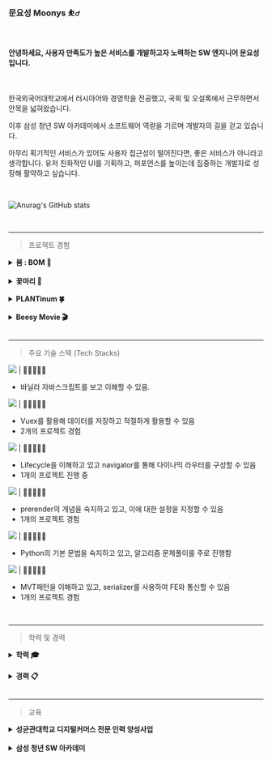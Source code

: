 ### 문요성 Moonys ⛹️‍♂️

<br>

#### 안녕하세요, 사용자 만족도가 높은 서비스를 개발하고자 노력하는 SW 엔지니어 문요성입니다.

<br>

한국외국어대학교에서 러시아어와 경영학을 전공했고, 국회 및 오설록에서 근무하면서 안목을 넓혀왔습니다.

이후 삼성 청년 SW 아카데미에서 소프트웨어 역량을 기르며 개발자의 길을 걷고 있습니다.

아무리 획기적인 서비스가 있어도 사용자 접근성이 떨어진다면, 좋은 서비스가 아니라고 생각합니다. 유저 친화적인 UI를 기획하고, 퍼포먼스를 높이는데 집중하는 개발자로 성장해 활약하고 싶습니다.

<br>

![Anurag's GitHub stats](https://github-readme-stats.vercel.app/api?username=MoonysKR&show_icons=true&theme=github_dark)

<br>

---

> 프로젝트 경험

<details>
<summary > <b>봄 : BOM 💊</b> </summary>
<div markdown="1">

![logo](README.assets/BOM_logo.jpg)

<br>

🕖 프로젝트 기간 : 2022.10 ~ 2022.11

🎨 프로젝트 현황 : 개발 완료

💎 삼성 SDI 기업연계 프로젝트

🏆 수상 : SSAFY 자율 PJT 최우수상 (1등)

<br>

BOM은 메디컬 웨어러블 디바이스 및 웹 모니터링 서비스입니다.

디바이스에서 BMS로 배터리 상태를 체크하고 산소포화도 및 온도 센서를 통해 환자의 생체 신호를 수집합니다.

병동에서는 수집된 데이터들을 시계열로 파악할 수 있고, 엑셀 다운로드를 통해 데이터 분석적 접근을 가능하게 만들었습니다.

코로나 확산으로 인해 일부 병원에서는 지정 보호자 1인을 제외하고 환자 면회가 제한되고 있는데, 환자번호로 로그인하면 가족들도 환자의 상태를 체크할 수 있습니다.

<br>

담당 직무 : 프론트엔드

참가인원 : 5명

기여도 : FE (50%)

개발 환경 : React.js , Tailwind CSS , daisy UI

<br>

<b>구현 사항</b>

![logo](README.assets/patient_detail_gif.gif)

- 환자 상세 페이지
  - SPA 기반 환자 정보 페이지
  - 환자의 체온/심박수/산소포화도 확인 가능 및 확대하여 큰 화면으로 조회
  - 버튼 클릭으로 디바이스 BMS 정보 조회
  - 기간 필터링을 통해 특정 기간 데이터 조회 가능
  - 엑셀 다운로드 버튼을 통해 설정한 기간을 기준으로 데이터 다운로드 가능

<br>

![logo](README.assets/doctors.jpg)
![logo](README.assets/nurses.jpg)

- 의사/간호사 페이지
  - 의사와 간호사의 비상연락망 정보를 확인할 수 있는 페이지
  - 페이지네이션을 통해 요청에 응답한 결과를 렌더링

<br>

![logo](README.assets/nok_mobile.gif)

- 보호자용 모바일 페이지
  - 환자번호를 통해 로그인할 수 있는 보호자용 로그인 페이지
  - 모바일 사이즈를 설정한 뒤, 해당 크기를 벗어나면 다른 페이지로 이동

<br>

<b>운영</b>

![logo](README.assets/performance_test.png)

- Lighthouse를 사용해 퍼포먼스 및 웹 페이지 점수 측정 결과 모든 페이지에서 95점 이상의 점수 획득

<br>

<b>
기타
</b>

- [노션](https://scratch-mail-c09.notion.site/b485f39de68846d98557cbad84b9ac44)
- [Trouble shooting](https://github.com/MoonysKR/TIL/blob/main/BOM_PJT/BOM%20%ED%9A%8C%EA%B3%A0%EB%A1%9D.md)
- [🎬소개영상](https://www.youtube.com/watch?v=ElLTcXVT-Z8&list=PLsyLl8u_HVUxBRrlVK_r9Nf39bABNBKqb&index=4)

</div>
</details>

<br>

<details>
<summary > <b>꽃마리 🌸</b> </summary>
<div markdown="1">

![logo](README.assets/GGOTMARI_main.jpg)

<br>

🕖 프로젝트 기간 : 2022.08 ~ 2022.10

🎨 프로젝트 현황 : 베타버전 개발 완료

🏆 수상 : SSAFY 특화 PJT 우수상 (2등)

<br>

꽃마리는 빅데이터 기반 꽃 추천 서비스입니다.

협업 필터링(Collaborative Filtering)과 하이브리드 필터링(Collaborative Filtering & Content Based Filtering)을 사용하여 꽃 이야기과 꽃을 추천해줍니다.

작성한 편지를 OCR로 텍스트를 인식하고 TF-IDF를 기반으로 알맞은 꽃을 추천해줍니다.

<br>

담당 직무 : 프론트엔드

참가인원 : 6명

기여도 : FE (33%)

개발 환경 : Next.js , Tailwind CSS , daisy UI

<br>

<b>
구현 사항
</b>

![logo](README.assets/GGOTMARI_profile.gif)

- 프로필 페이지
  - SPA 기반 게시글 및 컬렉션에 넣은 꽃을 조회
  - 팔로워와 팔로잉하는 사람들 전체 조회 및 검색
  - 회원정보 수정에서 사진등록 시 미리보기 제공, ID·생년월일·성별 등 유효성 검사 제공
  - [화면정의서](https://a303-princess.notion.site/398602bed88147449753419eb72f7a14)

<br>

<b>
운영
</b>

- Head 태그를 작성해 SEO 테스트 점수 100점 달성

<br>

<b>
기타
</b>

- [Notion](https://a303-princess.notion.site/a303-princess/97e776287f304c1f8492d1f622f448c7)
- [Trouble shooting](https://github.com/MoonysKR/TIL/blob/main/GGOTMARI_PJT/%EA%BD%83%EB%A7%88%EB%A6%AC%20PJT%20%ED%9A%8C%EA%B3%A0%EB%A1%9D.md)
- [🎬소개영상](https://youtu.be/F-DhYVAxK2E)
</div>
</details>

<br>

<details>
<summary > <b>PLANTinum 🍀</b> </summary>
<div markdown="1">

![logo](README.assets/logo.png)

<br>

🕖 프로젝트 기간 : 2022.07 ~ 2022.08

🎨 프로젝트 현황 : 베타버전 개발 완료

🏆 수상 : SSAFY 공통 PJT 우수상 (2등)

<br>

플랜티넘은 자동화 화분 디바이스 개발 및 식물거래 플랫폼 서비스입니다.

스마트 화분 ‘Supool’과 이를 관리할 수 있는 웹페이지를 제작했고,

식물 거래 플랫폼 ‘잎팔이＇서비스를 구현했습니다.

<br>

담당 직무 : 프론트엔드

참가인원 : 5명

기여도 : FE (50%)

개발 환경 : Vue.js 3, Vuex, Bootstrap

<br>

<b>
구현 사항
</b>

![logo](README.assets/PLANTinum_main.png)

- 메인페이지
  - 유저의 로그인 상태에 따라 보여주는 화면 전환

<br>

![logo](README.assets/leaf82_search.gif)

- 식물 거래 플랫폼 잎팔이 서비스 구현 담당
  - 식물 검색 및 지역 필터링 모듈화 작업 <br>

<br>

![logo](README.assets/profile.gif)

- 프로필 페이지
  - 주소 찾기 API를 활용해 유저 정보 수정 및 탭 이동으로 작성한 글 조회

<br>

운영

- 이미지 사이즈 , 자바스크립 코드 최적화를 통해 Performance 개선

<br>

<b>
기타
</b>

- [Git Branch Convention](PLANTinum/Git%20Branch%20Convention.md)
- [Git Commit Convention](PLANTinum/GIT%20Commit%20Convention.md)
- [JIRA Convention](PLANTinum/JIRA%20Convention.md)
- [Trouble shooting](PLANTinum/Trouble%20shooting.md)
- [🎬소개영상](https://youtu.be/2TLctjGatYQ)
- [🎞시연영상](https://youtu.be/C1uGjrZCowk)

</div>
</details>

<br>

<details>
<summary > <b>Beesy Movie 🎬</b> </summary>
<div markdown="1">

![logo](README.assets/BeesyMovie.png)

<br>

🕖 프로젝트 기간 : 2022.05

🎨 프로젝트 현황 : 베타버전 개발 완료

🏆 수상 : SSAFY 관통 PJT 우수상 (2등)

<br>

비지무비는 바쁜 현대인을 위한 영화추천 서비스입니다.

Movie Lens에서 수집한 100만 개의 데이터와 TMDB API를 통해 유저에게 맞춤형 영화를 추천해줍니다.

YouTube API를 통해 추천받은 영화의 예고편을 보여주고, 버튼 클릭을 통해 리뷰 영상을 제공하여 영화를 끝까지 감상하기 바쁜 현대인에게 Movie Shorts 서비스를 제공합니다.

<br>

담당 직무 : 풀스택

참가인원 : 2명

기여도 : BE(30%) | FE(70%)

개발 환경 : Django , SQLite3 , Vue.js 2

<br>

<b>
구현 사항
</b>

![logo](README.assets/BeesyMovie_movies.png)

- Movie Lens 데이터 파일 가공
  - xls파일을 json파일로 변환 및 DB 저장

<br>

![logo](README.assets/BeesyMovie_movie.png)

- Movie Shorts 서비스
  - YouTube API 활용하고, 버튼을 통해 보여주는 값을 변환

<br>

- Django model 및 serializer 작성

<br>

<b>
운영
</b>

- Vue-meta를 활용하여 SEO 점수 개선

</div>
</details>

<br>

---

> 주요 기술 스택 (Tech Stacks)

<img src="https://img.shields.io/badge/Javascript-F7DF1E?style=flat-square&logo=JavaScript&logoColor=white"/> | 💛💛💛💛🤍

- 바닐라 자바스크립트를 보고 이해할 수 있음.

<img src="https://img.shields.io/badge/Vue.js-4FC08D?style=flat-square&logo=Vue.js&logoColor=white"/> | 💛💛💛💛🤍

- Vuex를 활용해 데이터를 저장하고 적절하게 활용할 수 있음
- 2개의 프로젝트 경험

<img src="https://img.shields.io/badge/React-61DAFB?style=flat-square&logo=React&logoColor=white"/> | 💛💛💛🤍🤍

- Lifecycle을 이해하고 있고 navigator를 통해 다이나믹 라우터를 구성할 수 있음
- 1개의 프로젝트 진행 중

<img src="https://img.shields.io/badge/Next.js-000000?style=flat-square&logo=Next.js&logoColor=white"/> | 💛💛💛🤍🤍

- prerender의 개념을 숙지하고 있고, 이에 대한 설정을 지정할 수 있음
- 1개의 프로젝트 경험

<img src="https://img.shields.io/badge/Python-3776AB?style=flat-square&logo=Python&logoColor=white"/> | 💛💛💛🤍🤍

- Python의 기본 문법을 숙지하고 있고, 알고리즘 문제풀이를 주로 진행함

<img src="https://img.shields.io/badge/Django-092E20?style=flat-square&logo=Django&logoColor=white"/> | 💛💛💛🤍🤍

- MVT패턴을 이해하고 있고, serializer를 사용하여 FE와 통신할 수 있음
- 1개의 프로젝트 경험

<br>

---

> 학력 및 경력

<details>
<summary > <b>학력 🎓</b> </summary>
<div markdown="1">

<br>

한국외국어대학교 졸업

- 기간 : 2014.03 ~ 2021. 02
- 주전공 : 노어과 / 부전공 : 경영학

수성고등학교 졸업

- 기간 : 2013.02

</div>
</details>

<br>

<details>
<summary > <b>경력 📋</b> </summary>
<div markdown="1">

<br>

<b>멀티캠퍼스</b>

**부서** SSAFY개발운영그룹

**직책** 프로젝트 실습코치

**기간** 2022.12.27

**담당 업무**

- 교육생 프로젝트 관리
- 깃랩 스크래퍼 개발
- 오픈소스 프로젝트 관리
- 코치세션 운영 및 발표

<br>

<b>오설록</b>

**부서** 사업기획팀

**직책** 인턴

**기간** 2021.07.01 ~ 2021.07.28

**담당 업무**

- 3개년 매출 분석 및 신제품 판촉 전략 제안
- 일일 매출 보고서 작성 (엑셀)

<br>

<b>국회 이인영 의원실</b>

**직책** 인턴

**기간** 2020.10.15 ~ 2021.03.07

**담당 업무**

- 논문 (DMZ의 평화적 이용방안) - 우수작 수상
- 책 원고 작성 (2020통일 걷기 : 38선에서 평화의 내일을 걷다)
- 의원실 인스타 및 유튜브 관리

</div>

<br>

</details>

<br>



---

> 교육

<details>
<summary > <b>성균관대학교 디지털커머스 전문 인력 양성사업</b> </summary>
<div markdown="1">

<br>

![logo](README.assets/%EC%84%B1%EA%B7%A0%EA%B4%80%EB%8C%80%ED%95%99%EA%B5%90%20%EB%94%94%EC%A7%80%ED%84%B8%EC%BB%A4%EB%A8%B8%EC%8A%A4%20%EA%B3%BC%EC%A0%95.jfif)

**기간**

2021.09 ~ 2021.12

<br>

**내용**

성균관대학교 디지털 커머스 과정에서 고객 중심의 상품을 기획하고 실제로 이커머스 시장에서 판매했습니다. 이를 통해 서비스를 제공할 때 고객의 입장에서 기획하고 발전시키는 것이 수익창출로 이어진다는 점을 몸소 체험했습니다.

  <br>

[관련 블로그 링크](https://blog.naver.com/sj871225/222711726798)

</div>
</details>

<br>

<details>
<summary > <b>삼성 청년 SW 아카데미</b> </summary>
<div markdown="1">

<br>

**기간**

2022.01 ~ 2022.12

<br>

**내용**

삼성 청년 SW 아카데미를 통해 Python, Django 및 HTML, CSS, JS 등을 배웠습니다.

이를 활용하여 IoT, 빅데이터 등 총 4개의 프로젝트를 진행했고 모든 프로젝트에서 수상했습니다.

특히, 마지막 프로젝트는 삼성SDI 기업연계 프로젝트로 최종 결선 발표회에 참여했습니다.

[관련 인터뷰 링크](https://n.news.naver.com/mnews/article/021/0002538080?sid=101)

</div>
</details>

<br>
